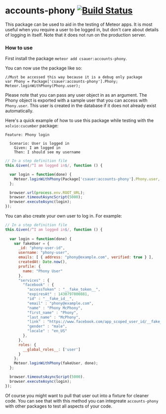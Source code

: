 # accounts-phony [![Build Status](https://travis-ci.org/cjsauer/accounts-phony.svg?branch=master)](https://travis-ci.org/cjsauer/accounts-phony)

This package can be used to aid in the testing of Meteor apps. It is most useful when you require a user to be logged in, but don't care about details of logging in itself. Note that it does not run on the production server. 

### How to use

First install the package `meteor add csauer:accounts-phony`. 

You can now use the package like so:

```
//Must be accessed this way because it is a debug only package
var Phony = Package['csauer:accounts-phony'].Phony;
Meteor.loginWithPhony(Phony.user);
```

Please note that you can pass any user object in as an argument. The Phony object is exported with a sample user that you can access with `Phony.user`. This user is created in the database if it does not already exist automatically. 

Here's a quick example of how to use this package while testing with the `xolvio:cucumber` package:

```cucumber
Feature: Phony login
  
  Scenario: User is logged in
    Given: I am logged in
    Then: I should see my username
```

```javascript
// In a step definition file
this.Given(/^I am logged in$/, function () {

  var login = function(done) {
    Meteor.loginWithPhony(Package['csauer:accounts-phony'].Phony.user, done);
  };

  browser.url(process.env.ROOT_URL);
  browser.timeoutAsyncScript(5000);
  browser.executeAsync(login);
});
```

You can also create your own user to log in. For example:

```javascript
// In a step definition file
this.Given(/^I am logged in$/, function () {
  
  var login = function(done) {
    var fakeUser = {
      _id: "phony-user-id",
      username: "phony-user",
      emails: [ { address: "phony@example.com", verified: true } ],
      createdAt: Date.now(),
      profile: {
        name: "Phony User"
      },
      "services" : {
        "facebook" : {
          "accessToken" : "__fake_token__",
          "expiresAt" : 1438797800881,
          "id" : "__fake_id__",
          "email" : "phony@example.com",
          "name" : "Phony McPhony",
          "first_name" : "Phony",
          "last_name" : "McPhony",
          "link" : "https://www.facebook.com/app_scoped_user_id/__fake_id__/",
          "gender" : "male",
          "locale" : "en_US"
        },
      },
      roles: {
        __global_roles__: ['user']
      }
    };
    Meteor.loginWithPhony(fakeUser, done);
  };

  browser.timeoutsAsyncScript(5000).
  browser.executeAsync(login);
});
```

Of course you might want to pull that user out into a fixture for cleaner code. You can see that with this method you can integreate `accounts-phony` with other packages to test all aspects of your code.
